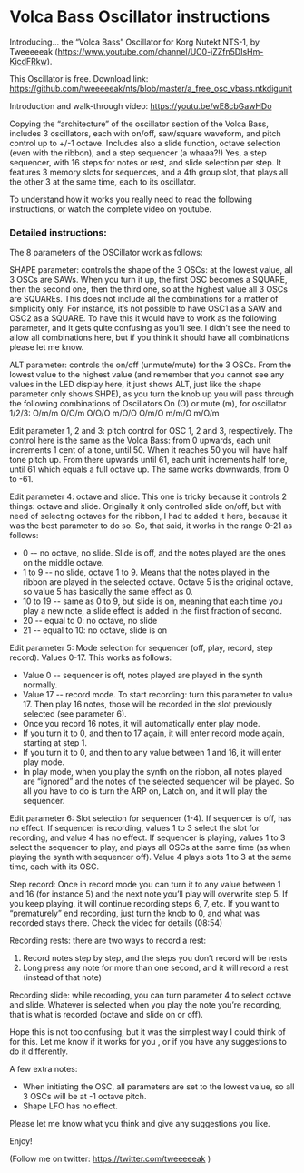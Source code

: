 # Volca Bass Oscillator instructions

Introducing... the “Volca Bass” Oscillator for Korg Nutekt NTS-1, by Tweeeeeak (https://www.youtube.com/channel/UC0-jZZfn5DIsHm-KicdFRkw).

This Oscillator is free. Download link: https://github.com/tweeeeeak/nts/blob/master/a_free_osc_vbass.ntkdigunit

Introduction and walk-through video: https://youtu.be/wE8cbGawHDo

Copying the “architecture” of the oscillator section of the Volca Bass, includes 3 oscillators, each with on/off, saw/square waveform, and pitch control up to +/-1 octave. Includes also a slide function, octave selection (even with the ribbon), and a step sequencer (a whaaa?!) Yes, a step sequencer, with 16 steps for notes or rest, and slide selection per step. It features 3 memory slots for sequences, and a 4th group slot, that plays all the other 3 at the same time, each to its oscillator. 

To understand how it works you really need to read the following instructions, or watch the complete video on youtube.

### Detailed instructions:

The 8 parameters of the OSCillator work as follows:

SHAPE parameter: controls the shape of the 3 OSCs: at the lowest value, all 3 OSCs are SAWs. When you turn it up, the first OSC becomes a SQUARE, then the second one, then the third one, so at the highest value all 3 OSCs are SQUAREs. This does not include all the combinations for a matter of simplicity only. For instance, it’s not possible to have OSC1 as a SAW and OSC2 as a SQUARE. To have this it would have to work as the following parameter, and it gets quite confusing as you’ll see. I didn’t see the need to allow all combinations here, but if you think it should have all combinations please let me know.

ALT parameter: controls the on/off (unmute/mute) for the 3 OSCs. From the lowest value to the highest value (and remember that you cannot see any values in the LED display here, it just shows ALT, just like the shape parameter only shows SHPE), as you turn the knob up you will pass through the following combinations of Oscillators On (O) or mute (m), for oscillator 1/2/3:
O/m/m
O/O/m
O/O/O
m/O/O
O/m/O
m/m/O
m/O/m

Edit parameter 1, 2 and 3: pitch control for OSC 1, 2 and 3, respectively. The control here is the same as the Volca Bass: from 0 upwards, each unit increments 1 cent of a tone, until 50. When it reaches 50 you will have half tone pitch up. From there upwards until 61, each unit increments half tone, until 61 which equals a full octave up. The same works downwards, from 0 to -61.

Edit parameter 4: octave and slide. This one is tricky because it controls 2 things: octave and slide. Originally it only controlled slide on/off, but with need of selecting octaves for the ribbon, I had to added it here, because it was the best parameter to do so. So, that said, it works in the range 0-21 as follows:
- 0 -- no octave, no slide. Slide is off, and the notes played are the ones on the middle octave.
- 1 to 9 -- no slide, octave 1 to 9. Means that the notes played in the ribbon are played in the selected octave. Octave 5 is the original octave, so value 5 has basically the same effect as 0.
- 10 to 19 -- same as 0 to 9, but slide is on, meaning that each time you play a new note, a slide effect is added in the first fraction of second.
- 20 -- equal to 0: no octave, no slide
- 21 -- equal to 10: no octave, slide is on

Edit parameter 5: Mode selection for sequencer (off, play, record, step record). Values 0-17. This works as follows:
- Value 0 -- sequencer is off, notes played are played in the synth normally.
- Value 17 -- record mode. To start recording: turn this parameter to value 17. Then play 16 notes, those will be recorded in the slot previously selected (see parameter 6).
- Once you record 16 notes, it will automatically enter play mode.
- If you turn it to 0, and then to 17 again, it will enter record mode again, starting at step 1.
- If you turn it to 0, and then to any value between 1 and 16, it will enter play mode.
- In play mode, when you play the synth on the ribbon, all notes played are “ignored” and the notes of the selected sequencer will be played. So all you have to do is turn the ARP on, Latch on, and it will play the sequencer.

Edit parameter 6: Slot selection for sequencer (1-4). If sequencer is off, has no effect. If sequencer is recording, values 1 to 3 select the slot for recording, and value 4 has no effect. If sequencer is playing, values 1 to 3 select the sequencer to play, and plays all OSCs at the same time (as when playing the synth with sequencer off). Value 4 plays slots 1 to 3 at the same time, each with its OSC.

Step record: Once in record mode you can turn it to any value between 1 and 16 (for instance 5) and the next note you’ll play will overwrite step 5. If you keep playing, it will continue recording steps 6, 7, etc.
If you want to “prematurely” end recording, just turn the knob to 0, and what was recorded stays there.
Check the video for details (08:54)

Recording rests: there are two ways to record a rest:
1. Record notes step by step, and the steps you don’t record will be rests
2. Long press any note for more than one second, and it will record a rest (instead of that note)

Recording slide: while recording, you can turn parameter 4 to select octave and slide. Whatever is selected when you play the note you’re recording, that is what is recorded (octave and slide on or off).

Hope this is not too confusing, but it was the simplest way I could think of for this. Let me know if it works for you , or if you have any suggestions to do it differently.

A few extra notes:
- When initiating the OSC, all parameters are set to the lowest value, so all 3 OSCs will be at -1 octave pitch.
- Shape LFO has no effect.

Please let me know what you think and give any suggestions you like.

Enjoy!

(Follow me on twitter: https://twitter.com/tweeeeeak )




